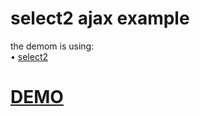 # select2 ajax example
the demom is using: <br/>
&bull;&#32;	[select2](https://github.com/select2/select2)<br/>



# [DEMO](http://kenkaohy.github.io/select2_demo/)
